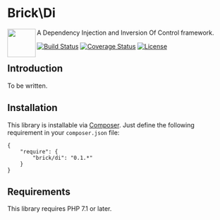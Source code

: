 Brick\Di
========

<img src="https://raw.githubusercontent.com/brick/brick/master/logo.png" alt="" align="left" height="64">

A Dependency Injection and Inversion Of Control framework.

[![Build Status](https://secure.travis-ci.org/brick/di.svg?branch=master)](http://travis-ci.org/brick/di)
[![Coverage Status](https://coveralls.io/repos/brick/di/badge.svg?branch=master)](https://coveralls.io/r/brick/di?branch=master)
[![License](https://img.shields.io/badge/license-MIT-blue.svg)](http://opensource.org/licenses/MIT)

Introduction
------------

To be written.

Installation
------------

This library is installable via [Composer](https://getcomposer.org/).
Just define the following requirement in your `composer.json` file:

    {
        "require": {
            "brick/di": "0.1.*"
        }
    }

Requirements
------------

This library requires PHP 7.1 or later.
